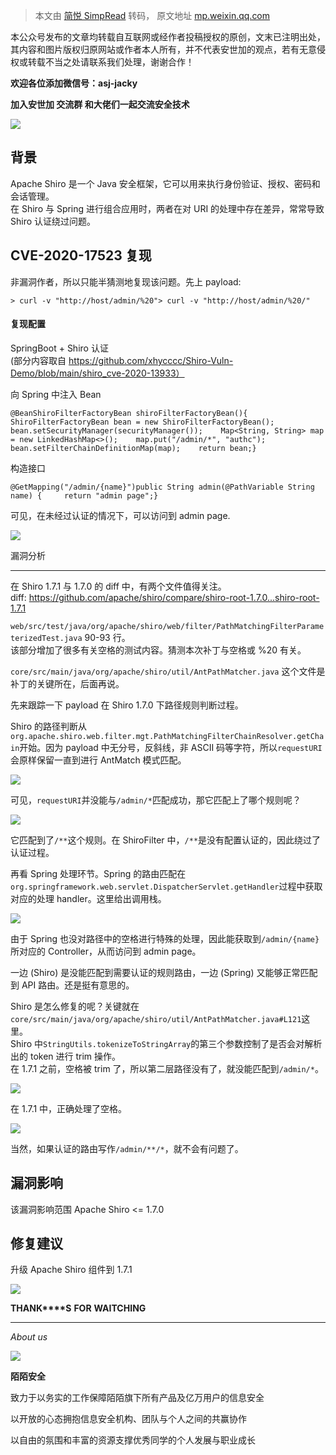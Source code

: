 > 本文由 [简悦 SimpRead](http://ksria.com/simpread/) 转码， 原文地址 [mp.weixin.qq.com](https://mp.weixin.qq.com/s/2K3b-LFA1dc-5sFHKwK_6A)

本公众号发布的文章均转载自互联网或经作者投稿授权的原创，文末已注明出处，其内容和图片版权归原网站或作者本人所有，并不代表安世加的观点，若有无意侵权或转载不当之处请联系我们处理，谢谢合作！

**欢迎各位添加微信号：asj-jacky**

**加入安世加 交流群 和大佬们一起交流安全技术**

![](https://mmbiz.qpic.cn/mmbiz_gif/1YLJUhm0ZtkFbEJYLKgt0HcHIVD6kkKAMKjwRwlPMXYwIqF0bzFkgicZtZ81ezQXDhSXticiaIqQh0xblxy4uNM8w/640?wx_fmt=gif)

背景
--

Apache Shiro 是一个 Java 安全框架，它可以用来执行身份验证、授权、密码和会话管理。  
在 Shiro 与 Spring 进行组合应用时，两者在对 URI 的处理中存在差异，常常导致 Shiro 认证绕过问题。

CVE-2020-17523 复现
-----------------

非漏洞作者，所以只能半猜测地复现该问题。先上 payload:

```
> curl -v "http://host/admin/%20"> curl -v "http://host/admin/%20/"
```

#### 复现配置

SpringBoot + Shiro 认证  
(部分内容取自 https://github.com/xhycccc/Shiro-Vuln-Demo/blob/main/shiro_cve-2020-13933）

向 Spring 中注入 Bean

```
@BeanShiroFilterFactoryBean shiroFilterFactoryBean(){    ShiroFilterFactoryBean bean = new ShiroFilterFactoryBean();    bean.setSecurityManager(securityManager());    Map<String, String> map = new LinkedHashMap<>();    map.put("/admin/*", "authc");    bean.setFilterChainDefinitionMap(map);    return bean;}
```

构造接口

```
@GetMapping("/admin/{name}")public String admin(@PathVariable String name) {     return "admin page";}
```

可见，在未经过认证的情况下，可以访问到 admin page.

![](https://mmbiz.qpic.cn/mmbiz_jpg/1YLJUhm0ZtmXp2eia1yGHMcnU7ziaoxc7x71xaVibLB9owxnnKQx9U5MBEj8lBNiaibTTJ4qYkIFGVXvBBgYkEEwayg/640?wx_fmt=jpeg)

漏洞分析  

-------

在 Shiro 1.7.1 与 1.7.0 的 diff 中，有两个文件值得关注。  
diff: https://github.com/apache/shiro/compare/shiro-root-1.7.0...shiro-root-1.7.1

`web/src/test/java/org/apache/shiro/web/filter/PathMatchingFilterParameterizedTest.java` 90-93 行。  
该部分增加了很多有关空格的测试内容。猜测本次补丁与空格或 %20 有关。

`core/src/main/java/org/apache/shiro/util/AntPathMatcher.java` 这个文件是补丁的关键所在，后面再说。

先来跟踪一下 payload 在 Shiro 1.7.0 下路径规则判断过程。

Shiro 的路径判断从`org.apache.shiro.web.filter.mgt.PathMatchingFilterChainResolver.getChain`开始。因为 payload 中无分号，反斜线，非 ASCII 码等字符，所以`requestURI`会原样保留一直到进行 AntMatch 模式匹配。

![](https://mmbiz.qpic.cn/mmbiz_jpg/1YLJUhm0ZtmXp2eia1yGHMcnU7ziaoxc7xfFnvvribGws8JtKtFXwgA5mDG19NxPzuJV56xYaOicolqIeWysoZiaCdQ/640?wx_fmt=jpeg)

可见，`requestURI`并没能与`/admin/*`匹配成功，那它匹配上了哪个规则呢？

![](https://mmbiz.qpic.cn/mmbiz_jpg/1YLJUhm0ZtmXp2eia1yGHMcnU7ziaoxc7xicWWKWjLDMGkQsibcVKDC6YBBguYSEgwTJeWia5hSnzmWxxELlcHNrZjg/640?wx_fmt=jpeg)

它匹配到了`/**`这个规则。在 ShiroFilter 中，`/**`是没有配置认证的，因此绕过了认证过程。

再看 Spring 处理环节。Spring 的路由匹配在`org.springframework.web.servlet.DispatcherServlet.getHandler`过程中获取对应的处理 handler。这里给出调用栈。

![](https://mmbiz.qpic.cn/mmbiz_jpg/1YLJUhm0ZtmXp2eia1yGHMcnU7ziaoxc7xBPE0AIBJQUGwyk2icNuhEF0icZOEiahZ0OCoFjB0kFzZbPm2trlu0WqyA/640?wx_fmt=jpeg)

由于 Spring 也没对路径中的空格进行特殊的处理，因此能获取到`/admin/{name}`所对应的 Controller，从而访问到 admin page。

一边 (Shiro) 是没能匹配到需要认证的规则路由，一边 (Spring) 又能够正常匹配到 API 路由。还是挺有意思的。

Shiro 是怎么修复的呢？关键就在`core/src/main/java/org/apache/shiro/util/AntPathMatcher.java#L121`这里。  
Shiro 中`StringUtils.tokenizeToStringArray`的第三个参数控制了是否会对解析出的 token 进行 trim 操作。  
在 1.7.1 之前，空格被 trim 了，所以第二层路径没有了，就没能匹配到`/admin/*`。

![](https://mmbiz.qpic.cn/mmbiz_jpg/1YLJUhm0ZtmXp2eia1yGHMcnU7ziaoxc7xOmBBTicRNZup1uLUTk6qZUFnqTj1qG50SUnsx3sia8hpPb3fwJD37hFw/640?wx_fmt=jpeg)

在 1.7.1 中，正确处理了空格。

![](https://mmbiz.qpic.cn/mmbiz_jpg/1YLJUhm0ZtmXp2eia1yGHMcnU7ziaoxc7xDn4d8P2Jic8LItFlNwojspWFib0wjenLrj7XzwjJfFcibIPalIcYibmG5Q/640?wx_fmt=jpeg)

当然，如果认证的路由写作`/admin/**/*`，就不会有问题了。

漏洞影响
----

该漏洞影响范围 Apache Shiro <= 1.7.0

修复建议
----

升级 Apache Shiro 组件到 1.7.1

![](https://mmbiz.qpic.cn/mmbiz_png/1YLJUhm0ZtkDDeHkeF8Fjz464ZHjAqr2jMbrw9pa45cJiayvG2ibQCgZ0D0WSSHAboUz24s4dawT3p1Mt9bv4LpQ/640?wx_fmt=png)

**T****H****A****N****K****S** **F****O****R** **W****A****I****T****C****H****I****N****G**

  

  

* * *

  

_About us_

  

**![](https://mmbiz.qpic.cn/mmbiz_gif/ibch48nP81TBVLhCcj3J3EXPic4CRY3X2cAiaSItIGGticFPsrR31JWs25wBqNJDuFlH6kekSGAiaxjliayum08Bia6bw/640?wx_fmt=gif)**

  

**陌陌安全**

致力于以务实的工作保障陌陌旗下所有产品及亿万用户的信息安全

以开放的心态拥抱信息安全机构、团队与个人之间的共赢协作

以自由的氛围和丰富的资源支撑优秀同学的个人发展与职业成长